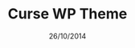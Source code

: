 ---
title: Curse WP Theme
date: 26/10/2014
categories: 
  - WordPress Themes
tags:
  - HTML
  - CSS
  - JavaScript
  - PHP
images: /assets/20220328164206-d7zf27c-78223c99-d3d6-42d8-b425-35dfa54c1a2c.png
madefor: Special request
---